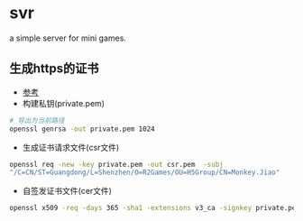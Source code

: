 # svr
a simple server for mini games.


## 生成https的证书
- [参考](https://www.jianshu.com/p/6406584ef018)
- 构建私钥(private.pem)
```bash
# 导出为当前路径
openssl genrsa -out private.pem 1024
```
- 生成证书请求文件(csr文件)
```bash
openssl req -new -key private.pem -out csr.pem  -subj 
"/C=CN/ST=Guangdong/L=Shenzhen/O=R2Games/OU=H5Group/CN=Monkey.Jiao" 
```
- 自签发证书文件(cer文件)
```bash
openssl x509 -req -days 365 -sha1 -extensions v3_ca -signkey private.pem -in csr.pem -out ca.cer
```